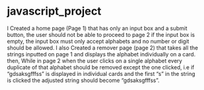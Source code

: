 # javascript_project
I Created a home page (Page 1) that has only an input box and a submit button, the user
should not be able to proceed to page 2 if the input box is empty, the input box must only
accept alphabets and no number or digit should be allowed.
I also Created a remover page (page 2) that takes all the strings inputted on page 1 and displays
the alphabet individually on a card.
then, While in page 2 when the user clicks on a single alphabet every duplicate of that alphabet
should be removed except the one clicked, i.e if “gdsaksgfffss” is displayed in
individual cards and the first “s” in the string is clicked the adjusted string should
become “gdsaksgfffss”.

 
